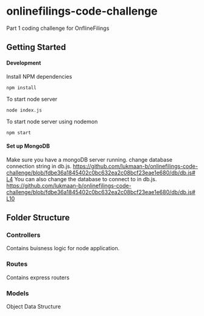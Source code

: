 # onlinefilings-code-challenge
Part 1 coding challenge for OnflineFilings

## Getting Started

#### Development
Install NPM dependencies
```
npm install
```
To start node server
```
node index.js
```
To start node server using nodemon
```
npm start
```

#### Set up MongoDB
Make sure you have a mongoDB server running.
change database connection string in db.js.
https://github.com/lukmaan-b/onlinefilings-code-challenge/blob/fdbe36a1845402c0bc632ea2c08bcf23eae1e680/db/db.js#L4
You can also change the database to connect to in db.js.
https://github.com/lukmaan-b/onlinefilings-code-challenge/blob/fdbe36a1845402c0bc632ea2c08bcf23eae1e680/db/db.js#L10

## Folder Structure
### Controllers
Contains buisness logic for node application.
### Routes
Contains express routers
### Models
Object Data Structure 
